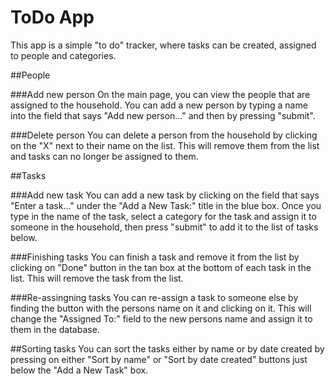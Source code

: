 # ToDo App

This app is a simple "to do" tracker, where tasks can be created, assigned to people and categories.

##People

###Add new person
On the main page, you can view the people that are assigned to the household.  You can add a new person by typing a name into the field that says "Add new person..." and then by pressing "submit".  

###Delete person
You can delete a person from the household by clicking on the "X" next to their name on the list.  This will remove them from the list and tasks can no longer be assigned to them.

##Tasks

###Add new task
You can add a new task by clicking on the field that says "Enter a task..." under the "Add a New Task:" title in the blue box. Once you type in the name of the task, select a category for the task and assign it to someone in the household, then press "submit" to add it to the list of tasks below.

###Finishing tasks
You can finish a task and remove it from the list by clicking on "Done" button in the tan box at the bottom of each task in the list.  This will remove the task from the list.

###Re-assingning tasks
You can re-assign a task to someone else by finding the button with the persons name on it and clicking on it.  This will change the "Assigned To:" field to the new persons name and assign it to them in the database.

##Sorting tasks
You can sort the tasks either by name or by date created by pressing on either "Sort by name" or "Sort by date created" buttons just below the "Add a New Task" box.

